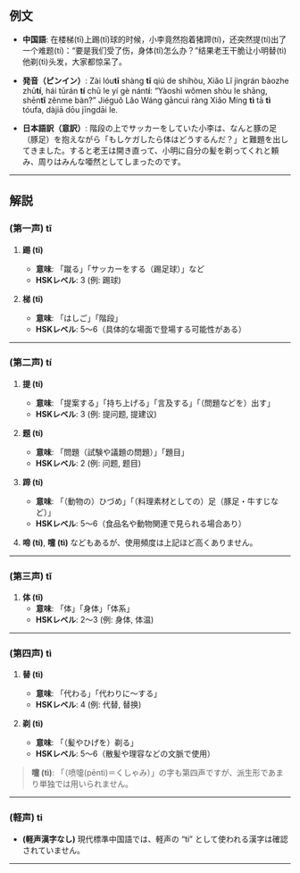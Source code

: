 ## 例文

* **中国語**:
  在楼梯(tī)上踢(tī)球的时候，小李竟然抱着猪蹄(tí)，还突然提(tí)出了一个难题(tí)：“要是我们受了伤，身体(tǐ)怎么办？”结果老王干脆让小明替(tì)他剃(tì)头发，大家都惊呆了。

* **発音（ピンイン）**:
  Zài lóu**tī** shàng **tī** qiú de shíhòu, Xiǎo Lǐ jìngrán bàozhe zhū**tí**,
  hái tūrán **tí** chū le yí gè nánt**í**:
  “Yàoshì wǒmen shòu le shāng, shēn**tǐ** zěnme bàn?”
  Jiéguǒ Lǎo Wáng gāncuì ràng Xiǎo Míng **tì** tā **tì** tóufa, dàjiā dōu jīngdāi le.

* **日本語訳（意訳）**:
  階段の上でサッカーをしていた小李は、なんと豚の足（豚足）を抱えながら「もしケガしたら体はどうするんだ？」と難題を出してきました。すると老王は開き直って、小明に自分の髪を剃ってくれと頼み、周りはみんな唖然としてしまったのです。

---

## 解説

### (第一声) tī

1. **踢 (tī)**
   - **意味**: 「蹴る」「サッカーをする（踢足球）」など
   - **HSKレベル**: 3 (例: 踢球)

2. **梯 (tī)**
   - **意味**: 「はしご」「階段」
   - **HSKレベル**: 5〜6（具体的な場面で登場する可能性がある）

---

### (第二声) tí

1. **提 (tí)**
   - **意味**: 「提案する」「持ち上げる」「言及する」「（問題などを）出す」
   - **HSKレベル**: 3 (例: 提问题, 提建议)

2. **题 (tí)**
   - **意味**: 「問題（試験や議題の問題）」「題目」
   - **HSKレベル**: 2 (例: 问题, 题目)

3. **蹄 (tí)**
   - **意味**: 「（動物の）ひづめ」「（料理素材としての）足（豚足・牛すじなど）」
   - **HSKレベル**: 5〜6（食品名や動物関連で見られる場合あり）

4. **啼 (tí)**, **嚏 (tì)** などもあるが、使用頻度は上記ほど高くありません。

---

### (第三声) tǐ

1. **体 (tǐ)**
   - **意味**: 「体」「身体」「体系」
   - **HSKレベル**: 2〜3 (例: 身体, 体温)

---

### (第四声) tì

1. **替 (tì)**
   - **意味**: 「代わる」「代わりに〜する」
   - **HSKレベル**: 4 (例: 代替, 替换)

2. **剃 (tì)**
   - **意味**: 「（髪やひげを）剃る」
   - **HSKレベル**: 5〜6（散髪や理容などの文脈で使用）

> **嚏 (tì)**: 「（喷嚏(pēntì)＝くしゃみ）」の字も第四声ですが、派生形であまり単独では用いられません。

---

### (軽声) ti
- **(軽声漢字なし)**
  現代標準中国語では、軽声の “ti” として使われる漢字は確認されていません。

---
